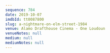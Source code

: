 ```yaml
---
sequence: 784
date: 2019-10-07
imdbId: tt0087800
slug: a-nightmare-on-elm-street-1984
venue: Alamo Drafthouse Cinema - One Loudoun
venueNotes: null
medium: null
mediumNotes: null
---
```

